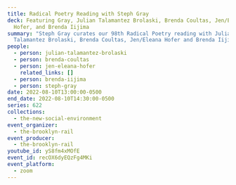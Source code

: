```yaml
---
title: Radical Poetry Reading with Steph Gray
deck: Featuring Gray, Julian Talamantez Brolaski, Brenda Coultas, Jen/Eleana
  Hofer, and Brenda Iijima
summary: "Steph Gray curates our 98th Radical Poetry reading with Julian
  Talamantez Brolaski, Brenda Coultas, Jen/Eleana Hofer and Brenda Iijima. "
people:
  - person: julian-talamantez-brolaski
  - person: brenda-coultas
  - person: jen-eleana-hofer
    related_links: []
  - person: brenda-iijima
  - person: steph-gray
date: 2022-08-10T13:00:00-0500
end_date: 2022-08-10T14:30:00-0500
series: 622
collections:
  - the-new-social-environment
event_organizer:
  - the-brooklyn-rail
event_producer:
  - the-brooklyn-rail
youtube_id: yS8fm4xMOfE
event_id: recOX6dyEQzFg4MKi
event_platform:
  - zoom
---
```

